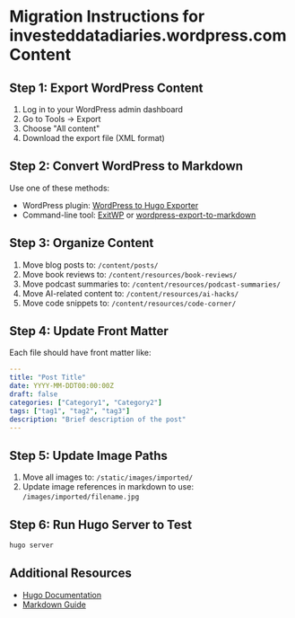 
# Migration Instructions for investeddatadiaries.wordpress.com Content

## Step 1: Export WordPress Content
1. Log in to your WordPress admin dashboard
2. Go to Tools → Export
3. Choose "All content" 
4. Download the export file (XML format)

## Step 2: Convert WordPress to Markdown
Use one of these methods:
- WordPress plugin: [WordPress to Hugo Exporter](https://github.com/SchumacherFM/wordpress-to-hugo-exporter)
- Command-line tool: [ExitWP](https://github.com/thomasf/exitwp) or [wordpress-export-to-markdown](https://github.com/lonekorean/wordpress-export-to-markdown)

## Step 3: Organize Content
1. Move blog posts to: `/content/posts/`
2. Move book reviews to: `/content/resources/book-reviews/`
3. Move podcast summaries to: `/content/resources/podcast-summaries/`
4. Move AI-related content to: `/content/resources/ai-hacks/`
5. Move code snippets to: `/content/resources/code-corner/`

## Step 4: Update Front Matter
Each file should have front matter like:
```yaml
---
title: "Post Title"
date: YYYY-MM-DDT00:00:00Z
draft: false
categories: ["Category1", "Category2"]
tags: ["tag1", "tag2", "tag3"]
description: "Brief description of the post"
---
```

## Step 5: Update Image Paths
1. Move all images to: `/static/images/imported/`
2. Update image references in markdown to use: `/images/imported/filename.jpg`

## Step 6: Run Hugo Server to Test
```bash
hugo server
```

## Additional Resources
- [Hugo Documentation](https://gohugo.io/documentation/)
- [Markdown Guide](https://www.markdownguide.org/basic-syntax/)
